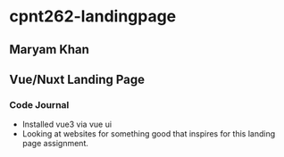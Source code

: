 # cpnt262-landingpage

## Maryam Khan

## Vue/Nuxt Landing Page

### Code Journal

- Installed vue3 via vue ui 
- Looking at websites for something good that inspires
  for this landing page assignment.